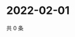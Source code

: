 # 2022-02-01

共 0 条

<!-- BEGIN WEIBO -->
<!-- 最后更新时间 Tue Feb 01 2022 04:09:27 GMT+0800 (China Standard Time) -->

<!-- END WEIBO -->
